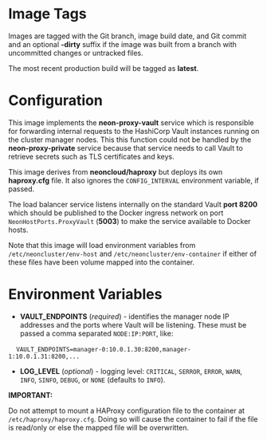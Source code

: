 # Image Tags

Images are tagged with the Git branch, image build date, and Git commit and an optional **-dirty** suffix if the image was built from a branch with uncommitted changes or untracked files.

The most recent production build will be tagged as **latest**.

# Configuration

This image implements the **neon-proxy-vault** service which is responsible for forwarding internal requests to the HashiCorp Vault instances running on the cluster manager nodes.  This this function could not be handled by the **neon-proxy-private** service because that service needs to call Vault to retrieve secrets such as TLS certificates and keys. 

This image derives from **neoncloud/haproxy** but deploys its own **haproxy.cfg** file.  It also ignores the `CONFIG_INTERVAL` environment variable, if passed.

The load balancer service listens internally on the standard Vault **port 8200** which should be published to the Docker ingress network on port `NeonHostPorts.ProxyVault` (**5003**) to make the service available to Docker hosts.

Note that this image will load environment variables from `/etc/neoncluster/env-host` and `/etc/neoncluster/env-container` if either of these files have been volume mapped into the container.

# Environment Variables

* **VAULT_ENDPOINTS** (*required*) - identifies the manager node IP addresses and the ports where Vault will be listening.  These must be passed a comma separated `NODE:IP:PORT`, like:

&nbsp;&nbsp;&nbsp;&nbsp;`VAULT_ENDPOINTS=manager-0:10.0.1.30:8200,manager-1:10.0.1.31:8200,...`

* **LOG_LEVEL** (*optional*) - logging level: `CRITICAL`, `SERROR`, `ERROR`, `WARN`, `INFO`, `SINFO`, `DEBUG`, or `NONE` (defaults to `INFO`).

**IMPORTANT:** 

Do not attempt to mount a HAProxy configuration file to the container at `/etc/haproxy/haproxy.cfg`.  Doing so will cause the container to fail if the file is read/only or else the mapped file will be overwritten.
